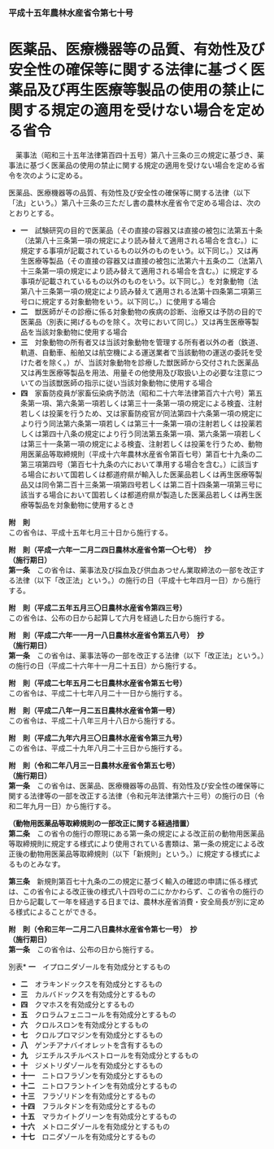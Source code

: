### 平成十五年農林水産省令第七十号  
# 医薬品、医療機器等の品質、有効性及び安全性の確保等に関する法律に基づく医薬品及び再生医療等製品の使用の禁止に関する規定の適用を受けない場合を定める省令  
　薬事法（昭和三十五年法律第百四十五号）第八十三条の三の規定に基づき、薬事法に基づく医薬品の使用の禁止に関する規定の適用を受けない場合を定める省令を次のように定める。  
  
医薬品、医療機器等の品質、有効性及び安全性の確保等に関する法律（以下「法」という。）第八十三条の三ただし書の農林水産省令で定める場合は、次のとおりとする。  
* **一**　試験研究の目的で医薬品（その直接の容器又は直接の被包に法第五十条（法第八十三条第一項の規定により読み替えて適用される場合を含む。）に規定する事項が記載されているもの以外のものをいう。以下同じ。）又は再生医療等製品（その直接の容器又は直接の被包に法第六十五条の二（法第八十三条第一項の規定により読み替えて適用される場合を含む。）に規定する事項が記載されているもの以外のものをいう。以下同じ。）を対象動物（法第八十三条第一項の規定により読み替えて適用される法第十四条第二項第三号ロに規定する対象動物をいう。以下同じ。）に使用する場合  
* **二**　獣医師がその診療に係る対象動物の疾病の診断、治療又は予防の目的で医薬品（別表に掲げるものを除く。次号において同じ。）又は再生医療等製品を当該対象動物に使用する場合  
* **三**　対象動物の所有者又は当該対象動物を管理する所有者以外の者（鉄道、軌道、自動車、船舶又は航空機による運送業者で当該動物の運送の委託を受けた者を除く。）が、当該対象動物を診療した獣医師から交付された医薬品又は再生医療等製品を用法、用量その他使用及び取扱い上の必要な注意についての当該獣医師の指示に従い当該対象動物に使用する場合  
* **四**　家畜防疫員が家畜伝染病予防法（昭和二十六年法律第百六十六号）第五条第一項、第六条第一項若しくは第三十一条第一項の規定による検査、注射若しくは投薬を行うため、又は家畜防疫官が同法第四十六条第一項の規定により行う同法第六条第一項若しくは第三十一条第一項の注射若しくは投薬若しくは第四十八条の規定により行う同法第五条第一項、第六条第一項若しくは第三十一条第一項の規定による検査、注射若しくは投薬を行うため、動物用医薬品等取締規則（平成十六年農林水産省令第百七号）第百七十九条の二第三項第四号（第百七十九条の六において準用する場合を含む。）に該当する場合において国若しくは都道府県が輸入した医薬品若しくは再生医療等製品又は同令第二百十三条第一項第四号若しくは第二百十四条第一項第三号に該当する場合において国若しくは都道府県が製造した医薬品若しくは再生医療等製品を対象動物に使用するとき  
  
**附　則**  
この省令は、平成十五年七月三十日から施行する。  
  
**附　則（平成一六年一二月二四日農林水産省令第一〇七号）　抄**  
**（施行期日）**  
**第一条**　この省令は、薬事法及び採血及び供血あつせん業取締法の一部を改正する法律（以下「改正法」という。）の施行の日（平成十七年四月一日）から施行する。  
  
**附　則（平成二五年五月三〇日農林水産省令第四三号）**  
この省令は、公布の日から起算して六月を経過した日から施行する。  
  
**附　則（平成二六年一一月一八日農林水産省令第五八号）　抄**  
**（施行期日）**  
**第一条**　この省令は、薬事法等の一部を改正する法律（以下「改正法」という。）の施行の日（平成二十六年十一月二十五日）から施行する。  
  
**附　則（平成二七年五月二七日農林水産省令第五七号）**  
この省令は、平成二十七年八月二十一日から施行する。  
  
**附　則（平成二八年一月二五日農林水産省令第一号）**  
この省令は、平成二十八年三月十八日から施行する。  
  
**附　則（平成二九年六月三〇日農林水産省令第三九号）**  
この省令は、平成二十九年八月二十三日から施行する。  
  
**附　則（令和二年八月三一日農林水産省令第五七号）**  
**（施行期日）**  
**第一条**　この省令は、医薬品、医療機器等の品質、有効性及び安全性の確保等に関する法律等の一部を改正する法律（令和元年法律第六十三号）の施行の日（令和二年九月一日）から施行する。  
  
**（動物用医薬品等取締規則の一部改正に関する経過措置）**  
**第二条**　この省令の施行の際現にある第一条の規定による改正前の動物用医薬品等取締規則に規定する様式により使用されている書類は、第一条の規定による改正後の動物用医薬品等取締規則（以下「新規則」という。）に規定する様式によるものとみなす。  
  
**第三条**　新規則第百七十九条の二の規定に基づく輸入の確認の申請に係る様式は、この省令による改正後の様式八十四号の二にかかわらず、この省令の施行の日から記載して一年を経過する日までは、農林水産省消費・安全局長が別に定める様式によることができる。  
  
**附　則（令和三年一二月二八日農林水産省令第七一号）　抄**  
**（施行期日）**  
**第一条**　この省令は、公布の日から施行する。  
  
別表* **一**　イプロニダゾールを有効成分とするもの  
* **二**　オラキンドックスを有効成分とするもの  
* **三**　カルバドックスを有効成分とするもの  
* **四**　クマホスを有効成分とするもの  
* **五**　クロラムフェニコールを有効成分とするもの  
* **六**　クロルスロンを有効成分とするもの  
* **七**　クロルプロマジンを有効成分とするもの  
* **八**　ゲンチアナバイオレットを含有するもの  
* **九**　ジエチルスチルベストロールを有効成分とするもの  
* **十**　ジメトリダゾールを有効成分とするもの  
* **十一**　ニトロフラゾンを有効成分とするもの  
* **十二**　ニトロフラントインを有効成分とするもの  
* **十三**　フラゾリドンを有効成分とするもの  
* **十四**　フラルタドンを有効成分とするもの  
* **十五**　マラカイトグリーンを有効成分とするもの  
* **十六**　メトロニダゾールを有効成分とするもの  
* **十七**　ロニダゾールを有効成分とするもの  
